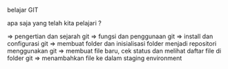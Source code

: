 belajar GIT

apa saja yang telah kita pelajari ?

=> pengertian dan sejarah git
=> fungsi dan penggunaan git
=> install dan configurasi git
=> membuat folder dan inisialisasi folder menjadi repositori menggunakan git
=> membuat file baru, cek status dan melihat daftar file di folder git
=> menambahkan file ke dalam staging environment
